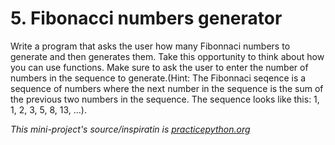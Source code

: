# 5. Fibonacci numbers generator

Write a program that asks the user how many Fibonnaci numbers to generate and then generates them. Take this opportunity to think about how you can use functions. Make sure to ask the user to enter the number of numbers in the sequence to generate.(Hint: The Fibonnaci seqence is a sequence of numbers where the next number in the sequence is the sum of the previous two numbers in the sequence. The sequence looks like this: 1, 1, 2, 3, 5, 8, 13, …).

_This mini-project's source/inspiratin is [practicepython.org](https://www.practicepython.org/exercise/2014/04/30/13-fibonacci.html)_
